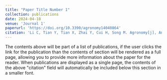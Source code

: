 ```yaml
---
title: "Paper Title Number 1"
collection: publications
date: 2024-04-18
venue: 'Journal 1'
paperurl: 'https://doi.org/10.3390/agronomy14040864'
citation: 'Li C, Tian Y, Tian X, Zhai Y, Cui H, Song M. Agronomy[j], An Advancing GCT-Inception-ResNet-V3 Model for Arboreal Pest Identification. (SCI JCR Q1)'
---
```


The contents above will be part of a list of publications, if the user clicks the link for the publication than the contents of section will be rendered as a full page, allowing you to provide more information about the paper for the reader. When publications are displayed as a single page, the contents of the above "citation" field will automatically be included below this section in a smaller font.
